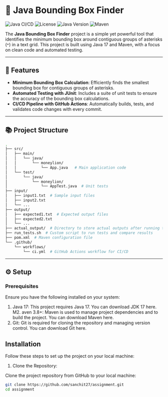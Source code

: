 # 🚀 Java Bounding Box Finder

![Java CI/CD](https://github.com/sanchit27/assignment/actions/workflows/ci.yml/badge.svg)
![License](https://img.shields.io/badge/license-MIT-blue.svg)
![Java Version](https://img.shields.io/badge/Java-17-007396.svg?logo=java&logoColor=white)
![Maven](https://img.shields.io/badge/Maven-3.8.4-C71A36.svg?logo=apache-maven&logoColor=white)

The **Java Bounding Box Finder** project is a simple yet powerful tool that identifies the minimum bounding box around contiguous groups of asterisks (`*`) in a text grid. This project is built using Java 17 and Maven, with a focus on clean code and automated testing.

---

## 🌟 Features

- **Minimum Bounding Box Calculation**: Efficiently finds the smallest bounding box for contiguous groups of asterisks.
- **Automated Testing with JUnit**: Includes a suite of unit tests to ensure the accuracy of the bounding box calculations.
- **CI/CD Pipeline with GitHub Actions**: Automatically builds, tests, and validates code changes with every commit.

---

## 📚 Project Structure

```bash
.
├── src/
│   ├── main/
│   │   └── java/
│   │       └── moneylion/
│   │           └── App.java   # Main application code
│   └── test/
│       └── java/
│           └── moneylion/
│               └── AppTest.java  # Unit tests
├── input/
│   ├── input1.txt  # Sample input files
│   ├── input2.txt
│   └── ...
├── output/
│   ├── expected1.txt  # Expected output files
│   ├── expected2.txt
│   └── ...
├── actual_output/  # Directory to store actual outputs after running tests
├── run_tests.sh  # Custom script to run tests and compare results
├── pom.xml  # Maven configuration file
└── .github/
    └── workflows/
        └── ci.yml  # GitHub Actions workflow for CI/CD
```
---
## ⚙️ Setup
### Prerequisites
Ensure you have the following installed on your system:

1. Java 17: This project requires Java 17. You can download JDK 17 here.
M2. aven 3.8+: Maven is used to manage project dependencies and to build the project. You can download Maven here.
3. Git: Git is required for cloning the repository and managing version control. You can download Git here.
   
## Installation
Follow these steps to set up the project on your local machine:

1. Clone the Repository:

Clone the project repository from GitHub to your local machine:
```bash
git clone https://github.com/sanchit27/assignment.git
cd assignment
```
````
